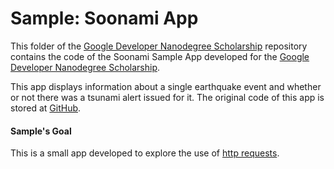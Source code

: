 # Sample: Soonami App

This folder of the [Google Developer Nanodegree Scholarship](https://github.com/EnduranceCode/GoogleDeveloperNanodegreeScholarship/tree/master) repository contains the code of the Soonami Sample App developed for the [Google Developer Nanodegree Scholarship](https://sites.google.com/knowlabs.com/gdnd2017).

This app displays information about a single earthquake event and whether or not there was a tsunami alert issued for it. The original code of this app is stored at [GitHub](https://github.com/udacity/ud843_Soonami).

#### Sample's Goal

This is a small app developed to explore the use of [http requests](https://developer.android.com/reference/java/net/HttpURLConnection).
